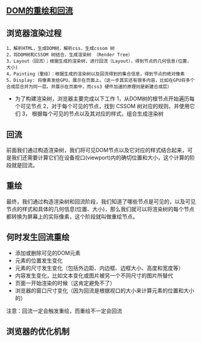 
## [DOM的重绘和回流](https://segmentfault.com/a/1190000017329980)

## 浏览器渲染过程
    1，解析HTML，生成DOM树，解析css，生成cssom 树
    2，将DOM树和CSSOM 树结合，生成渲染树 （Render Tree）
    3，Layout（回流）；根据生成的渲染树，进行回流（Layout），得到节点的几何信息(位置，大小)
    4，Painting（重绘）：根据生成的渲染树以及回流得到的集合信息，得到节点的绝对像素
    5，Display: 将像素发给GPU，展示在页面上。（这一步其实还有很多内容，比如在GPU将多个合成层合并为同一层。并展示在页面中，而css3 硬件加速的原理则是新建合成层）
* 为了构建渲染树，浏览器主要完成以下工作
1，从DOM树的根节点开始遍历每个可见节点
2，对于每个可见的节点，找到 CSSOM 树对应的规则，并使用它们
3， 根据每个可见的节点以及其对应的样式，组合生成渲染树

## 回流

前面我们通过构造渲染树，我们将可见DOM节点以及它对应的样式结合起来，可是我们还需要计算它们在设备视口(viewport)内的确切位置和大小，这个计算的阶段就是回流。

## 重绘

最终，我们通过构造渲染树和回流阶段，我们知道了哪些节点是可见的，以及可见节点的样式和具体的几何信息(位置、大小)，那么我们就可以将渲染树的每个节点都转换为屏幕上的实际像素，这个阶段就叫做重绘节点。

## 何时发生回流重绘

* 添加或删除可见的DOM元素
* 元素的位置发生变化
* 元素的尺寸发生变化（包括外边距、内边框、边框大小、高度和宽度等）
* 内容发生变化，比如文本变化或图片被另一个不同尺寸的图片所替代
* 页面一开始渲染的时候（这肯定避免不了）
* 浏览器的窗口尺寸变化（因为回流是根据视口的大小来计算元素的位置和大小的）

注意：回流一定会触发重绘，而重绘不一定会回流

## 浏览器的优化机制
